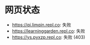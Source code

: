 # 网页状态
- https://qi.limqin.repl.co: 失败
- https://learninggarden.repl.co: 失败
- https://ys.pyxzp.repl.co: 失败 (403)
